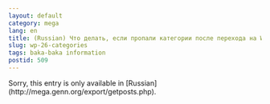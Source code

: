```yaml
---
layout: default
category: mega
lang: en
title: (Russian) Что делать, если пропали категории после перехода на WP 2.6
slug: wp-26-categories
tags: baka-baka information 
postid: 509
---
```

<p>Sorry, this entry is only available in [Russian](http://mega.genn.org/export/getposts.php).</p>